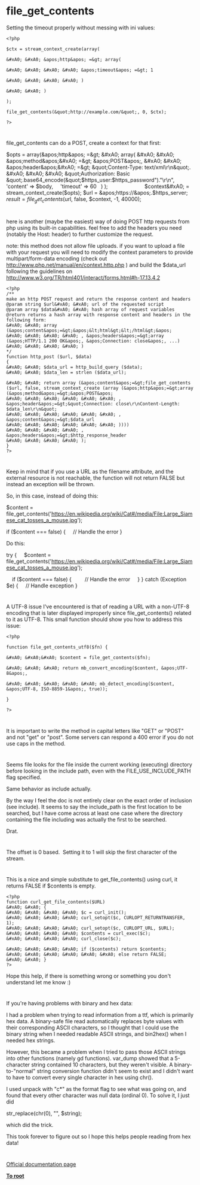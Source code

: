 # file_get_contents





Setting the timeout properly without messing with ini values:





```
<?php

$ctx = stream_context_create(array(

&#xA0; &#xA0; &apos;http&apos; =&gt; array(

&#xA0; &#xA0; &#xA0; &#xA0; &apos;timeout&apos; =&gt; 1

&#xA0; &#xA0; &#xA0; &#xA0; )

&#xA0; &#xA0; )

);

file_get_contents(&quot;http://example.com/&quot;, 0, $ctx);

?>
```



  

#



file_get_contents can do a POST, create a context for that first:

$opts = array(&apos;http&apos; =&gt;
&#xA0; array(
&#xA0; &#xA0; &apos;method&apos;&#xA0; =&gt; &apos;POST&apos;,
&#xA0; &#xA0; &apos;header&apos;&#xA0; =&gt; &quot;Content-Type: text/xml\r\n&quot;.
&#xA0; &#xA0; &#xA0; &quot;Authorization: Basic &quot;.base64_encode(&quot;$https_user:$https_password&quot;).&quot;\r\n&quot;,
&#xA0; &#xA0; &apos;content&apos; =&gt; $body,
&#xA0; &#xA0; &apos;timeout&apos; =&gt; 60
&#xA0; )
);
&#xA0; &#xA0; &#xA0; &#xA0; &#xA0; &#xA0; &#xA0; &#xA0; &#xA0; &#xA0; &#xA0; &#xA0; 
$context&#xA0; = stream_context_create($opts);
$url = &apos;https://&apos;.$https_server;
$result = file_get_contents($url, false, $context, -1, 40000);

  

#



here is another (maybe the easiest) way of doing POST http requests from php using its built-in capabilities. feel free to add the headers you need (notably the Host: header) to further customize the request.

note: this method does not allow file uploads. if you want to upload a file with your request you will need to modify the context parameters to provide multipart/form-data encoding (check out http://www.php.net/manual/en/context.http.php ) and build the $data_url following the guidelines on http://www.w3.org/TR/html401/interact/forms.html#h-17.13.4.2



```
<?php
/**
make an http POST request and return the response content and headers
@param string $url&#xA0; &#xA0; url of the requested script
@param array $data&#xA0; &#xA0; hash array of request variables
@return returns a hash array with response content and headers in the following form:
&#xA0; &#xA0; array (&apos;content&apos;=&gt;&apos;&lt;html&gt;&lt;/html&gt;&apos;
&#xA0; &#xA0; &#xA0; &#xA0; , &apos;headers&apos;=&gt;array (&apos;HTTP/1.1 200 OK&apos;, &apos;Connection: close&apos;, ...)
&#xA0; &#xA0; &#xA0; &#xA0; )
*/
function http_post ($url, $data)
{
&#xA0; &#xA0; $data_url = http_build_query ($data);
&#xA0; &#xA0; $data_len = strlen ($data_url);

&#xA0; &#xA0; return array (&apos;content&apos;=&gt;file_get_contents ($url, false, stream_context_create (array (&apos;http&apos;=&gt;array (&apos;method&apos;=&gt;&apos;POST&apos;
&#xA0; &#xA0; &#xA0; &#xA0; &#xA0; &#xA0; , &apos;header&apos;=&gt;&quot;Connection: close\r\nContent-Length: $data_len\r\n&quot;
&#xA0; &#xA0; &#xA0; &#xA0; &#xA0; &#xA0; , &apos;content&apos;=&gt;$data_url
&#xA0; &#xA0; &#xA0; &#xA0; &#xA0; &#xA0; ))))
&#xA0; &#xA0; &#xA0; &#xA0; , &apos;headers&apos;=&gt;$http_response_header
&#xA0; &#xA0; &#xA0; &#xA0; );
}
?>
```



  

#



Keep in mind that if you use a URL as the filename attribute, and the external resource is not reachable, the function will not return FALSE but instead an exception will be thrown.

So, in this case, instead of doing this:

$content = file_get_contents(&apos;https://en.wikipedia.org/wiki/Cat#/media/File:Large_Siamese_cat_tosses_a_mouse.jpg&apos;);

if ($content === false) {
&#xA0; &#xA0; // Handle the error
}

Do this:

try {
&#xA0; &#xA0; $content = file_get_contents(&apos;https://en.wikipedia.org/wiki/Cat#/media/File:Large_Siamese_cat_tosses_a_mouse.jpg&apos;);

&#xA0; &#xA0; if ($content === false) {
&#xA0; &#xA0; &#xA0; &#xA0; // Handle the error
&#xA0; &#xA0; }
} catch (Exception $e) {
&#xA0; &#xA0; // Handle exception
}

  

#



A UTF-8 issue I&apos;ve encountered is that of reading a URL with a non-UTF-8 encoding that is later displayed improperly since file_get_contents() related to it as UTF-8. This small function should show you how to address this issue:





```
<?php

function file_get_contents_utf8($fn) {

&#xA0; &#xA0;&#xA0; $content = file_get_contents($fn);

&#xA0; &#xA0; &#xA0; return mb_convert_encoding($content, &apos;UTF-8&apos;, 

&#xA0; &#xA0; &#xA0; &#xA0; &#xA0; mb_detect_encoding($content, &apos;UTF-8, ISO-8859-1&apos;, true));

}

?>
```



  

#



It is important to write the method in capital letters like &quot;GET&quot; or &quot;POST&quot; and not &quot;get&quot; or &quot;post&quot;. Some servers can respond a 400 error if you do not use caps in the method.

  

#



Seems file looks for the file inside the current working (executing) directory before looking in the include path, even with the FILE_USE_INCLUDE_PATH flag specified.

Same behavior as include actually.

By the way I feel the doc is not entirely clear on the exact order of inclusion (see include). It seems to say the include_path is the first location to be searched, but I have come across at least one case where the directory containing the file including was actually the first to be searched.

Drat.

  

#



The offset is 0 based.&#xA0; Setting it to 1 will skip the first character of the stream.

  

#



This is a nice and simple substitute to get_file_contents() using curl, it returns FALSE if $contents is empty.



```
<?php
function curl_get_file_contents($URL)
&#xA0; &#xA0; {
&#xA0; &#xA0; &#xA0; &#xA0; $c = curl_init();
&#xA0; &#xA0; &#xA0; &#xA0; curl_setopt($c, CURLOPT_RETURNTRANSFER, 1);
&#xA0; &#xA0; &#xA0; &#xA0; curl_setopt($c, CURLOPT_URL, $URL);
&#xA0; &#xA0; &#xA0; &#xA0; $contents = curl_exec($c);
&#xA0; &#xA0; &#xA0; &#xA0; curl_close($c);

&#xA0; &#xA0; &#xA0; &#xA0; if ($contents) return $contents;
&#xA0; &#xA0; &#xA0; &#xA0; &#xA0; &#xA0; else return FALSE;
&#xA0; &#xA0; }
?>
```


Hope this help, if there is something wrong or something you don&apos;t understand let me know :)

  

#



If you&apos;re having problems with binary and hex data:

I had a problem when trying to read information from a ttf, which is primarily hex data. A binary-safe file read automatically replaces byte values with their corresponding ASCII characters, so I thought that I could use the binary string when I needed readable ASCII strings, and bin2hex() when I needed hex strings.

However, this became a problem when I tried to pass those ASCII strings into other functions (namely gd functions). var_dump showed that a 5-character string contained 10 characters, but they weren&apos;t visible. A binary-to-&quot;normal&quot; string conversion function didn&apos;t seem to exist and I didn&apos;t want to have to convert every single character in hex using chr().

I used unpack with &quot;c*&quot; as the format flag to see what was going on, and found that every other character was null data (ordinal 0). To solve it, I just did

str_replace(chr(0), &quot;&quot;, $string);

which did the trick.

This took forever to figure out so I hope this helps people reading from hex data!

  

#

[Official documentation page](https://www.php.net/manual/en/function.file-get-contents.php)

**[To root](/README.md)**